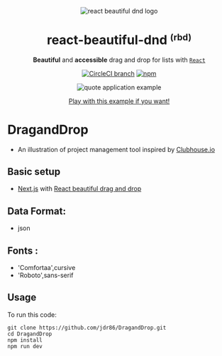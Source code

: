 <p align="center">
  <img src="https://user-images.githubusercontent.com/2182637/53611918-54c1ff80-3c24-11e9-9917-66ac3cef513d.png" alt="react beautiful dnd logo" />
</p>
<h1 align="center">react-beautiful-dnd <small><sup>(rbd)</sup></small></h1>

<div align="center">

**Beautiful** and **accessible** drag and drop for lists with [`React`](https://facebook.github.io/react/)

[![CircleCI branch](https://img.shields.io/circleci/project/github/atlassian/react-beautiful-dnd/master.svg)](https://circleci.com/gh/atlassian/react-beautiful-dnd/tree/master)
[![npm](https://img.shields.io/npm/v/react-beautiful-dnd.svg)](https://www.npmjs.com/package/react-beautiful-dnd)

![quote application example](https://user-images.githubusercontent.com/2182637/53614150-efbed780-3c2c-11e9-9204-a5d2e746faca.gif)

[Play with this example if you want!](https://react-beautiful-dnd.netlify.com/iframe.html?selectedKind=board&selectedStory=simple)

</div>


# DragandDrop
- An illustration of project management tool inspired by [Clubhouse.io](https://clubhouse.io) 

## Basic setup 
- [Next.js](https://nextjs.org/) with [React beautiful drag and drop](https://github.com/atlassian/react-beautiful-dnd)

## Data Format:
- json

## Fonts : 
- 'Comfortaa',cursive
- 'Roboto',sans-serif

## Usage

To run this code:

```
git clone https://github.com/jdr86/DragandDrop.git
cd DragandDrop
npm install
npm run dev
```
